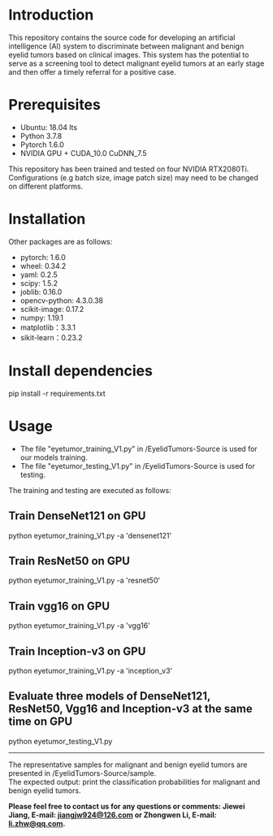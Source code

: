 
# Introduction  
This repository contains the source code for developing an artificial intelligence (AI) system to discriminate between malignant and benign eyelid tumors based on clinical images.
This system has the potential to serve as a screening tool to detect malignant eyelid tumors at an early stage and then offer a timely referral for a positive case.

# Prerequisites
* Ubuntu: 18.04 lts
* Python 3.7.8
* Pytorch 1.6.0
* NVIDIA GPU + CUDA_10.0 CuDNN_7.5

This repository has been trained and tested on four NVIDIA RTX2080Ti. Configurations (e.g batch size, image patch size) may need to be changed on different platforms.

# Installation
Other packages are as follows:
* pytorch: 1.6.0 
* wheel:  0.34.2
* yaml:   0.2.5
* scipy:  1.5.2
* joblib: 0.16.0
* opencv-python: 4.3.0.38
* scikit-image: 0.17.2
* numpy: 1.19.1
* matplotlib：3.3.1
* sikit-learn：0.23.2
# Install dependencies
pip install -r requirements.txt
# Usage
* The file "eyetumor_training_V1.py" in /EyelidTumors-Source is used for our models training.
* The file "eyetumor_testing_V1.py" in /EyelidTumors-Source is used for testing.

The training and testing are executed as follows:

## Train DenseNet121 on GPU
python eyetumor_training_V1.py -a 'densenet121'

## Train ResNet50 on GPU
python eyetumor_training_V1.py -a 'resnet50'

## Train vgg16 on GPU
python eyetumor_training_V1.py -a 'vgg16'

## Train Inception-v3 on GPU
python eyetumor_training_V1.py -a 'inception_v3'

## Evaluate three models of DenseNet121, ResNet50, Vgg16 and Inception-v3 at the same time on GPU
python eyetumor_testing_V1.py
***

The representative samples for malignant and benign eyelid tumors are presented in /EyelidTumors-Source/sample.  
The expected output: print the classification probabilities for malignant and benign eyelid tumors.

**Please feel free to contact us for any questions or comments: Jiewei Jiang, E-mail: jiangjw924@126.com or Zhongwen Li, E-mail: li.zhw@qq.com.**
